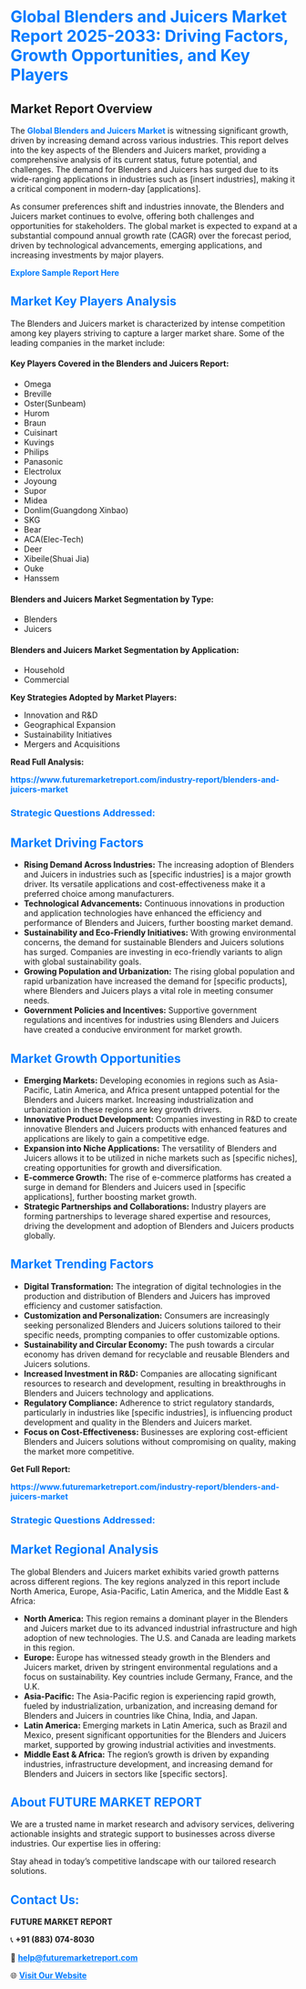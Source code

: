 <h1 style="color: #007BFF;">Global Blenders and Juicers Market Report 2025-2033: Driving Factors, Growth Opportunities, and Key Players</h1>

<section id="overview">
<h2>Market Report Overview</h2>
<p>The <a href="https://www.futuremarketreport.com/industry-report/blenders-and-juicers-market" style="color: #007BFF; text-decoration: none;"><strong>Global Blenders and Juicers Market</strong></a> is witnessing significant growth, driven by increasing demand across various industries. This report delves into the key aspects of the Blenders and Juicers market, providing a comprehensive analysis of its current status, future potential, and challenges. The demand for Blenders and Juicers has surged due to its wide-ranging applications in industries such as [insert industries], making it a critical component in modern-day [applications].</p>
<p>As consumer preferences shift and industries innovate, the Blenders and Juicers market continues to evolve, offering both challenges and opportunities for stakeholders. The global market is expected to expand at a substantial compound annual growth rate (CAGR) over the forecast period, driven by technological advancements, emerging applications, and increasing investments by major players.</p>
</section>

<section id="overview">
<p><a href="https://www.futuremarketreport.com/request-sample/reportId=46996" style="color: #007BFF; text-decoration: none;"><strong>Explore Sample Report Here</strong></a></p>
</section>

<section id="key-players">
<h2 style="color: #007BFF;">Market Key Players Analysis</h2>
<p>The Blenders and Juicers market is characterized by intense competition among key players striving to capture a larger market share. Some of the leading companies in the market include:</p>
<h4>Key Players Covered in the Blenders and Juicers Report:</h4>
<ul><li>Omega</li><li>Breville</li><li>Oster(Sunbeam)</li><li>Hurom</li><li>Braun</li><li>Cuisinart</li><li>Kuvings</li><li>Philips</li><li>Panasonic</li><li>Electrolux</li><li>Joyoung</li><li>Supor</li><li>Midea</li><li>Donlim(Guangdong Xinbao)</li><li>SKG</li><li>Bear</li><li>ACA(Elec-Tech)</li><li>Deer</li><li>Xibeile(Shuai Jia)</li><li>Ouke</li><li>Hanssem</li></ul>
<h4>Blenders and Juicers Market Segmentation by Type:</h4>
<ul><li>Blenders</li><li>Juicers</li></ul>

<h4>Blenders and Juicers Market Segmentation by Application:</h4>
<ul><li>Household</li><li>Commercial</li></ul>
<p><strong>Key Strategies Adopted by Market Players:</strong></p>
<ul>
<li>Innovation and R&D</li>
<li>Geographical Expansion</li>
<li>Sustainability Initiatives</li>
<li>Mergers and Acquisitions</li>
</ul>
</section>

<section>
<p><strong>Read Full Analysis: </strong></p><a href="https://www.futuremarketreport.com/industry-report/blenders-and-juicers-market" style="color: #007BFF; text-decoration: none;"><strong>https://www.futuremarketreport.com/industry-report/blenders-and-juicers-market</strong></a>
<h3 style="color: #007BFF;">Strategic Questions Addressed:</h3>
</section>

<section id="driving-factors">
<h2 style="color: #007BFF;">Market Driving Factors</h2>
<ul>
<li><strong>Rising Demand Across Industries:</strong> The increasing adoption of Blenders and Juicers in industries such as [specific industries] is a major growth driver. Its versatile applications and cost-effectiveness make it a preferred choice among manufacturers.</li>
<li><strong>Technological Advancements:</strong> Continuous innovations in production and application technologies have enhanced the efficiency and performance of Blenders and Juicers, further boosting market demand.</li>
<li><strong>Sustainability and Eco-Friendly Initiatives:</strong> With growing environmental concerns, the demand for sustainable Blenders and Juicers solutions has surged. Companies are investing in eco-friendly variants to align with global sustainability goals.</li>
<li><strong>Growing Population and Urbanization:</strong> The rising global population and rapid urbanization have increased the demand for [specific products], where Blenders and Juicers plays a vital role in meeting consumer needs.</li>
<li><strong>Government Policies and Incentives:</strong> Supportive government regulations and incentives for industries using Blenders and Juicers have created a conducive environment for market growth.</li>
</ul>
</section>

<section id="growth-opportunities">
<h2 style="color: #007BFF;">Market Growth Opportunities</h2>
<ul>
<li><strong>Emerging Markets:</strong> Developing economies in regions such as Asia-Pacific, Latin America, and Africa present untapped potential for the Blenders and Juicers market. Increasing industrialization and urbanization in these regions are key growth drivers.</li>
<li><strong>Innovative Product Development:</strong> Companies investing in R&D to create innovative Blenders and Juicers products with enhanced features and applications are likely to gain a competitive edge.</li>
<li><strong>Expansion into Niche Applications:</strong> The versatility of Blenders and Juicers allows it to be utilized in niche markets such as [specific niches], creating opportunities for growth and diversification.</li>
<li><strong>E-commerce Growth:</strong> The rise of e-commerce platforms has created a surge in demand for Blenders and Juicers used in [specific applications], further boosting market growth.</li>
<li><strong>Strategic Partnerships and Collaborations:</strong> Industry players are forming partnerships to leverage shared expertise and resources, driving the development and adoption of Blenders and Juicers products globally.</li>
</ul>
</section>

<section id="trending-factors">
<h2 style="color: #007BFF;">Market Trending Factors</h2>
<ul>
<li><strong>Digital Transformation:</strong> The integration of digital technologies in the production and distribution of Blenders and Juicers has improved efficiency and customer satisfaction.</li>
<li><strong>Customization and Personalization:</strong> Consumers are increasingly seeking personalized Blenders and Juicers solutions tailored to their specific needs, prompting companies to offer customizable options.</li>
<li><strong>Sustainability and Circular Economy:</strong> The push towards a circular economy has driven demand for recyclable and reusable Blenders and Juicers solutions.</li>
<li><strong>Increased Investment in R&D:</strong> Companies are allocating significant resources to research and development, resulting in breakthroughs in Blenders and Juicers technology and applications.</li>
<li><strong>Regulatory Compliance:</strong> Adherence to strict regulatory standards, particularly in industries like [specific industries], is influencing product development and quality in the Blenders and Juicers market.</li>
<li><strong>Focus on Cost-Effectiveness:</strong> Businesses are exploring cost-efficient Blenders and Juicers solutions without compromising on quality, making the market more competitive.</li>
</ul>
</section>

<section>
<p><strong>Get Full Report: </strong></p><a href="https://www.futuremarketreport.com/industry-report/blenders-and-juicers-market" style="color: #007BFF; text-decoration: none;"><strong>https://www.futuremarketreport.com/industry-report/blenders-and-juicers-market</strong></a>
<h3 style="color: #007BFF;">Strategic Questions Addressed:</h3>
</section>


<section id="regional-analysis">
<h2 style="color: #007BFF;">Market Regional Analysis</h2>
<p>The global Blenders and Juicers market exhibits varied growth patterns across different regions. The key regions analyzed in this report include North America, Europe, Asia-Pacific, Latin America, and the Middle East & Africa:</p>
<ul>
<li><strong>North America:</strong> This region remains a dominant player in the Blenders and Juicers market due to its advanced industrial infrastructure and high adoption of new technologies. The U.S. and Canada are leading markets in this region.</li>
<li><strong>Europe:</strong> Europe has witnessed steady growth in the Blenders and Juicers market, driven by stringent environmental regulations and a focus on sustainability. Key countries include Germany, France, and the U.K.</li>
<li><strong>Asia-Pacific:</strong> The Asia-Pacific region is experiencing rapid growth, fueled by industrialization, urbanization, and increasing demand for Blenders and Juicers in countries like China, India, and Japan.</li>
<li><strong>Latin America:</strong> Emerging markets in Latin America, such as Brazil and Mexico, present significant opportunities for the Blenders and Juicers market, supported by growing industrial activities and investments.</li>
<li><strong>Middle East & Africa:</strong> The region’s growth is driven by expanding industries, infrastructure development, and increasing demand for Blenders and Juicers in sectors like [specific sectors].</li>
</ul>
</section>

<footer>
<h2 style="color: #007BFF;">About FUTURE MARKET REPORT</h2>
<p>We are a trusted name in market research and advisory services, delivering actionable insights and strategic support to businesses across diverse industries. Our expertise lies in offering:</p>

<p>Stay ahead in today’s competitive landscape with our tailored research solutions.</p>

<h2 style="color: #007BFF;">Contact Us:</h2>
<p><strong>FUTURE MARKET REPORT</strong></p>
<p>📞 <strong>+91 (883) 074-8030</strong></p>
<p>📧 <strong><a href="mailto:help@futuremarketreport.com" style="color: #007BFF;">help@futuremarketreport.com</a></strong></p>
<p>🌐 <strong><a href="https://www.futuremarketreport.com/" style="color: #007BFF;">Visit Our Website</a></strong></p>
</footer>
